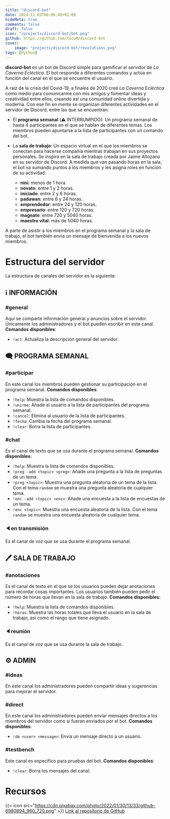 ```yaml
---
title: "discord-bot"
date: 2024-11-03T00:06:49+02:00
hideMeta: true
comments: false
draft: false
icon: "/projects/discord-bot/bot.png"
github: https://github.com/XicuM/discord-bot
cover:
    image: "projects/discord-bot/revolutions.png"
tags: [Python]
---
```


**discord-bot** es un bot de Discord simple para gamificar el servidor de *La Caverna Ecléctica*. El bot responde a diferentes comandos y actúa en función del canal en el que se encuentre el usuario.

A raíz de la crisis del Covid-19, a finales de 2020 creé *La Caverna Ecléctica* como medio para comunicarme con mis amigos y fomentar ideas y creatividad entre ellos, creando así una comunidad online divertida y moderna. Con ese fin en mente se organizan diferentes actividades en el servidor de Discord, entre las que se encuentran:

- El **programa semanal** (:warning: INTERRUMPIDO): Un programa semanal de hasta 4 participantes en el que se hablan de diferentes temas. Los miembros pueden apuntarse a la lista de participantes con un comando del bot.

- La **sala de trabajo**: Un espacio virtual en el que los miembros se conectan para hacerse compañía mientras trabajan en sus proyectos personales. Se inspira en la sala de trabajo creada por Jaime Altozano en su servidor de Discord. A medida que van pasando horas en la sala, el bot va sumando puntos a los miembros y les asigna roles en función de su actividad:
  - **nini**: menos de 1 hora.
  - **novato**: entre 1 y 2 horas.
  - **iniciado**: entre 2 y 6 horas.
  - **padawan**: entre 6 y 24 horas.
  - **emprendedor**: entre 24 y 120 horas.
  - **empresario**: entre 120 y 720 horas.
  - **magnate**: entre 720 y 5040 horas.
  - **maestro vital**: más de 5040 horas.

A parte de asistir a los miembros en el programa semanal y la sala de trabajo, el bot también envía un mensaje de bienvenida a los nuevos miembros.


# Estructura del servidor

La estructura de canales del servidor es la siguiente:

## ℹ INFORMACIÓN

### #general
Aquí se comparte información general y anuncios sobre el servidor. Únicamente los administradores y el bot pueden escribir en este canal.
**Comandos disponibles**:
- `!act`: Actualiza la descripción general del servidor.

## 🗨 PROGRAMA SEMANAL

### #participar
En este canal los miembros pueden gestionar su participación en el programa semanal.
**Comandos disponibles**:
- `!help`: Muestra la lista de comandos disponibles.
- `!unirme`: Añade al usuario a la lista de participantes del programa semanal.
- `!cancel`: Elimina al usuario de la lista de participantes.
- `!fecha`: Cambia la fecha del programa semanal.
- `!clear`: Borra la lista de participantes.

### #chat
Es el canal de texto que se usa durante el programa semanal.
**Comandos disponibles**:
- `!help`: Muestra la lista de comandos disponibles.
- `!preg -add <topic> <preg>`: Añade una pregunta a la lista de preguntas de un tema.
- `!preg <topic>`: Muestra una pregunta aleatoria de un tema de la lista. Con el tema `random` se muestra una pregunta aleatoria de cualquier tema.
- `!enc -add <topic> <enc>`: Añade una encuesta a la lista de encuestas de un tema.
- `!enc <topic>`: Muestra una encuesta aleatoria de la lista. Con el tema `random` se muestra una encuesta aleatoria de cualquier tema.

### 🔈en transmisión
Es el canal de voz que se usa durante el programa semanal.

## 🖊 SALA DE TRABAJO

### #anotaciones
Es el canal de texto en el que se los usuarios pueden dejar anotaciones para recordar cosas importantes. Los usuarios también pueden pedir el número de horas que llevan en la sala de trabajo.
**Comandos disponibles**:
- `!help`: Muestra la lista de comandos disponibles.
- `!horas`: Muestra las horas totales que lleva el usuario en la sala de trabajo, así como el rango que tiene asignado.

### 🔈reunión
Es el canal de voz que se usa durante la sala de trabajo.

## ⚙ ADMIN

### #ideas
En este canal los administradores pueden compartir ideas y sugerencias para mejorar el servidor.

### #direct
En este canal los administradores pueden enviar mensajes directos a los miembros del servidor como si fueran enviados por el bot.
**Comandos disponibles**:
- `!dm <user> <message>`: Envía un mensaje directo a un usuario.

### #testbench
Este canal es específico para pruebas del bot.
**Comandos disponibles**:
- `!clear`: Borra los mensajes del canal.

# Recursos

{{< icon src="https://cdn.pixabay.com/photo/2022/01/30/13/33/github-6980894_960_720.png" >}} [Link al repositorio de GitHub](https://github.com/XicuM/discord-bot)